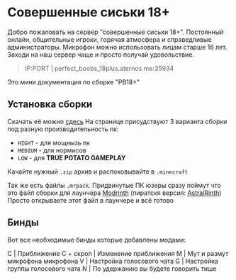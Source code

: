 # Cовершенные сиськи 18+
Добро пожаловать на сервер "совершенные сиськи 18+". Постоянный онлайн, общительные игроки, горячая атмосфера и справедливые администраторы. Микрофон можно использовать лицам старше 16 лет. Заходи на наш сервер чаще и просто получай удовольствие.
> IP:PORT | perfect_boobs_18plus.aternos.me:35934

Это мини документация по сборке "PB18+"
<br>
## Установка сборки
Скачать её можно [сдесь]()
На странице присудствуют 3 варианта сборки под разную производительность пк:
+ `HIGHT` - для мощнызь пк
+ `MEDIUM` - для нормисов
+ `LOW` - для **TRUE POTATO GAMEPLAY**

Качайте нужный `.zip` архив и распоковывайте в `.minecraft`<br>

Так же есть файлы `.mrpack`. Придвинутые ПК юзеры сразу поймут что это файл сборки для лаунчера [Modrinth](https://modrinth.com/app) (пиратскя версия: [AstralRinth](https://git.astralium.su/didirus/AstralRinth/releases))
Просто открываете этот файл в лаунчере и всё готово

## Бинды
Вот все необходимые бинды которые добавлены модами:

C | Приближение
C + скрол | Изменение приближения
M | Мут и размут микрофона микрофона
V | Настройка голосового чата
G | Настройка группы голосового чата
N | По удержанию вы будете говорить тише
